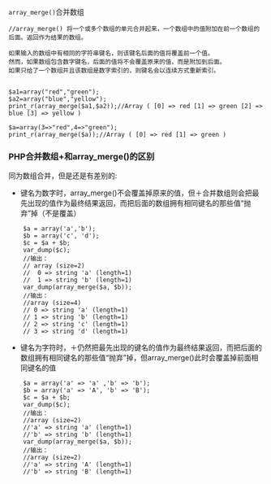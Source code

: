 

`array_merge()`合并数组

    //array_merge() 将一个或多个数组的单元合并起来，一个数组中的值附加在前一个数组的后面。返回作为结果的数组。

    如果输入的数组中有相同的字符串键名，则该键名后面的值将覆盖前一个值。
    然而，如果数组包含数字键名，后面的值将不会覆盖原来的值，而是附加到后面。
    如果只给了一个数组并且该数组是数字索引的，则键名会以连续方式重新索引。


    $a1=array("red","green");
    $a2=array("blue","yellow");
    print_r(array_merge($a1,$a2));//Array ( [0] => red [1] => green [2] => blue [3] => yellow )
    
    $a=array(3=>"red",4=>"green");
    print_r(array_merge($a));//Array ( [0] => red [1] => green )


### PHP合并数组+和array_merge()的区别

同为数组合并，但是还是有差别的: 

* 键名为数字时，array_merge()不会覆盖掉原来的值，但＋合并数组则会把最先出现的值作为最终结果返回，而把后面的数组拥有相同键名的那些值“抛弃”掉（不是覆盖）

```
    $a = array('a','b'); 
    $b = array('c', 'd'); 
    $c = $a + $b; 
    var_dump($c);
    //输出：
    // array (size=2)
    //  0 => string 'a' (length=1)
    //  1 => string 'b' (length=1) 
    var_dump(array_merge($a, $b));
    //输出：
    //array (size=4)
    // 0 => string 'a' (length=1)
    // 1 => string 'b' (length=1)
    // 2 => string 'c' (length=1)
    // 3 => string 'd' (length=1)
```
* 键名为字符时，＋仍然把最先出现的键名的值作为最终结果返回，而把后面的数组拥有相同键名的那些值“抛弃”掉，但array_merge()此时会覆盖掉前面相同键名的值 

```
    $a = array('a' => 'a' ,'b' => 'b');
    $b = array('a' => 'A', 'b' => 'B');
    $c = $a + $b;
    var_dump($c);
    //输出：
    //array (size=2)
    //'a' => string 'a' (length=1)
    //'b' => string 'b' (length=1)
    var_dump(array_merge($a, $b));
    //输出：
    //array (size=2)
    //'a' => string 'A' (length=1)
    //'b' => string 'B' (length=1)
  ```  
